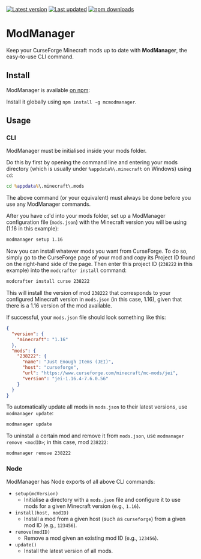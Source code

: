 [![Latest version](https://img.shields.io/github/v/release/Nixinova/ModManager?label=latest%20version&style=flat-square)](https://github.com/Nixinova/ModManager/releases)
[![Last updated](https://img.shields.io/github/release-date/Nixinova/ModManager?label=updated&style=flat-square)](https://github.com/Nixinova/ModManager/releases)
[![npm downloads](https://img.shields.io/npm/dt/mcmodmanager?logo=npm)](https://www.npmjs.com/package/mcmodmanager)

# ModManager

Keep your CurseForge Minecraft mods up to date with **ModManager**, the easy-to-use CLI command.

## Install

ModManager is available [on npm](https://npmjs.com/package/mcmodmanager):

Install it globally using `npm install -g mcmodmanager`.

## Usage

### CLI

ModManager must be initialised inside your mods folder.

Do this by first by opening the command line and entering your mods directory (which is usually under `%appdata%\.minecraft` on Windows) using `cd`:

```cmd
cd %appdata%\.minecraft\.mods
```

The above command (or your equivalent) must always be done before you use any ModManager commands.

After you have `cd`'d into your mods folder, set up a ModManager configuration file (`mods.json`) with the Minecraft version you will be using (1.16 in this example):

```cmd
modmanager setup 1.16
```

Now you can install whatever mods you want from CurseForge.
To do so, simply go to the CurseForge page of your mod and copy its Project ID found on the right-hand side of the page.
Then enter this project ID (`238222` in this example) into the `modcrafter install` command:

```cmd
modcrafter install curse 238222
```

This will install the version of mod `238222` that corresponds to your configured Minecraft version in `mods.json` (in this case, 1.16), given that there is a 1.16 version of the mod available.

If successful, your `mods.json` file should look something like this:

```json
{
  "version": {
    "minecraft": "1.16"
  },
  "mods": {
    "238222": {
      "name": "Just Enough Items (JEI)",
      "host": "curseforge",
      "url": "https://www.curseforge.com/minecraft/mc-mods/jei",
      "version": "jei-1.16.4-7.6.0.56"
    }
  }
}
```

To automatically update all mods in `mods.json` to their latest versions, use `modmanager update`:

```cmd
modmanager update
```

To uninstall a certain mod and remove it from `mods.json`, use `modmanager remove <modID>`; in this case, mod `238222`:

```cmd
modmanager remove 238222
```

### Node

ModManager has Node exports of all above CLI commands:

- `setup(mcVersion)`
  - Initialise a directory with a `mods.json` file and configure it to use mods for a given Minecraft version (e.g., `1.16`).
- `install(host, modID)`
  - Install a mod from a given host (such as `curseforge`) from a given mod ID (e.g., `123456`).
- `remove(modID)`
  - Remove a mod given an existing mod ID (e.g., `123456`).
- `update()`
  - Install the latest version of all mods.
